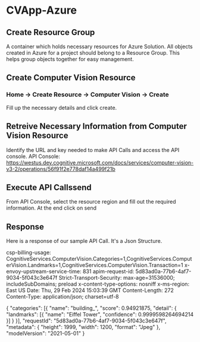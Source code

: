 # CVApp-Azure

## Create Resource Group
A container which holds necessary resources for Azure Solution. All objects created in Azure for a project should belong to a Resource Group. This helps group objects together for easy management.

## Create Computer Vision Resource
### Home -> Create Resource -> Computer Vision -> Create
Fill up the necessary details and click create.

## Retreive Necessary Information from Computer Vision Resource
Identify the URL and key needed to make API Calls and access the API console.
API Console: https://westus.dev.cognitive.microsoft.com/docs/services/computer-vision-v3-2/operations/56f91f2e778daf14a499f21b

## Execute API Callssend
From API Console, select the resource region and fill out the required information. At the end click on send

## Response
Here is a response of our sample API Call. It's a Json Structure.



csp-billing-usage: CognitiveServices.ComputerVision.Categories=1,CognitiveServices.ComputerVision.Landmarks=1,CognitiveServices.ComputerVision.Transaction=1
x-envoy-upstream-service-time: 831
apim-request-id: 5d83ad0a-77b6-4af7-9034-5f043c3e647f
Strict-Transport-Security: max-age=31536000; includeSubDomains; preload
x-content-type-options: nosniff
x-ms-region: East US
Date: Thu, 29 Feb 2024 15:03:39 GMT
Content-Length: 272
Content-Type: application/json; charset=utf-8

{
  "categories": [{
    "name": "building_",
    "score": 0.94921875,
    "detail": {
      "landmarks": [{
        "name": "Eiffel Tower",
        "confidence": 0.9999598264694214
      }]
    }
  }],
  "requestId": "5d83ad0a-77b6-4af7-9034-5f043c3e647f",
  "metadata": {
    "height": 1999,
    "width": 1200,
    "format": "Jpeg"
  },
  "modelVersion": "2021-05-01"
}



